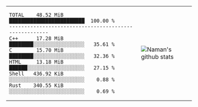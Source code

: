 <table>
  <tr>
    <td>
<div>

<!--START_SECTION:top_language-->
```text
TOTAL    48.52 MiB █████████████████████████  100.00 %
------------------------------------------------------
C++      17.28 MiB ████████░░░░░░░░░░░░░░░░░   35.61 %
C        15.70 MiB ████████░░░░░░░░░░░░░░░░░   32.36 %
HTML     13.18 MiB ██████░░░░░░░░░░░░░░░░░░░   27.15 %
Shell   436.92 KiB ░░░░░░░░░░░░░░░░░░░░░░░░░    0.88 %
Rust    340.55 KiB ░░░░░░░░░░░░░░░░░░░░░░░░░    0.69 %
```
<!--END_SECTION:top_language-->

</div>
    </td>
    <td>
       <img src="https://github-readme-stats.vercel.app/api?username=namandixit&show_icons=true&count_private=true&theme=graywhite&hide_rank=true" alt="Naman's github stats"> 
    </td>
  </tr>
</table>

<!--
**namandixit/namandixit** is a ✨ _special_ ✨ repository because its `README.md` (this file) appears on your GitHub profile.

Here are some ideas to get you started:

- 🔭 I’m currently working on ...
- 🌱 I’m currently learning ...
- 👯 I’m looking to collaborate on ...
- 🤔 I’m looking for help with ...
- 💬 Ask me about ...
- 📫 How to reach me: ...
- 😄 Pronouns: ...
- ⚡ Fun fact: ...
-->
